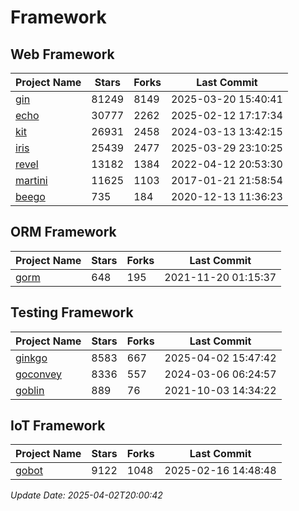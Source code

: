 # Framework

## Web Framework
| Project Name | Stars | Forks | Last Commit |
| ------------ | ----- | ----- | ----------- |
| [gin](https://github.com/gin-gonic/gin) | 81249 | 8149 | 2025-03-20 15:40:41 |
| [echo](https://github.com/labstack/echo) | 30777 | 2262 | 2025-02-12 17:17:34 |
| [kit](https://github.com/go-kit/kit) | 26931 | 2458 | 2024-03-13 13:42:15 |
| [iris](https://github.com/kataras/iris) | 25439 | 2477 | 2025-03-29 23:10:25 |
| [revel](https://github.com/revel/revel) | 13182 | 1384 | 2022-04-12 20:53:30 |
| [martini](https://github.com/go-martini/martini) | 11625 | 1103 | 2017-01-21 21:58:54 |
| [beego](https://github.com/astaxie/beego) | 735 | 184 | 2020-12-13 11:36:23 |

## ORM Framework
| Project Name | Stars | Forks | Last Commit |
| ------------ | ----- | ----- | ----------- |
| [gorm](https://github.com/jinzhu/gorm) | 648 | 195 | 2021-11-20 01:15:37 |

## Testing Framework
| Project Name | Stars | Forks | Last Commit |
| ------------ | ----- | ----- | ----------- |
| [ginkgo](https://github.com/onsi/ginkgo) | 8583 | 667 | 2025-04-02 15:47:42 |
| [goconvey](https://github.com/smartystreets/goconvey) | 8336 | 557 | 2024-03-06 06:24:57 |
| [goblin](https://github.com/franela/goblin) | 889 | 76 | 2021-10-03 14:34:22 |

## IoT Framework
| Project Name | Stars | Forks | Last Commit |
| ------------ | ----- | ----- | ----------- |
| [gobot](https://github.com/hybridgroup/gobot) | 9122 | 1048 | 2025-02-16 14:48:48 |

*Update Date: 2025-04-02T20:00:42*